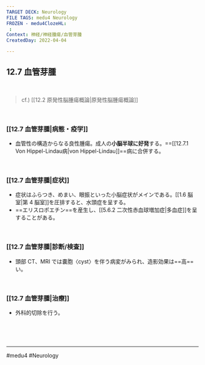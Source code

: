 ```yaml
---
TARGET DECK: Neurology
FILE TAGS: medu4 Neurology
FROZEN - medu4ClozeHL:
 : 
Context: 神経/神経腫瘍/血管芽腫
CreatedDay: 2022-04-04

---
```


## 12.7 血管芽腫

<br>

>cf.) [[12.2 原発性脳腫瘍概論|原発性脳腫瘍概論]]

<br>


### [[12.7 血管芽腫|病態・疫学]]
* 血管性の構造からなる良性腫瘍。成人の**小脳半球に好発**する。==[[12.7.1 Von Hippel-Lindau病|von Hippel-Lindau]]==病に合併する。
<!--ID: 1649070299877-->


<br>

### [[12.7 血管芽腫|症状]]
* 症状はふらつき、めまい、眼振といった小脳症状がメインである。[[1.6 脳室|第 4 脳室]]を圧排すると、水頭症を呈する。
* ==エリスロポエチン==を産生し、[[5.6.2 二次性赤血球増加症|多血症]]を呈することがある。
<!--ID: 1649070299884-->


<br>

### [[12.7 血管芽腫|診断/検査]]
* 頭部 CT、MRI では嚢胞〈cyst〉を伴う病変がみられ、造影効果は==高==い。 
<!--ID: 1649070299890-->



<br>

### [[12.7 血管芽腫|治療]]
* 外科的切除を行う。

<br><br><br>

---
#medu4 #Neurology 